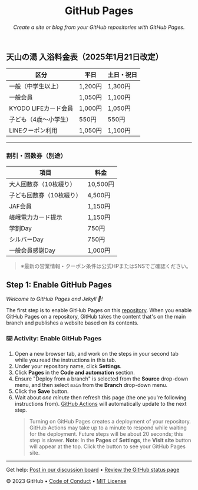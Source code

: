 <header>

<!--
  <<< Author notes: Course header >>>
  Include a 1280×640 image, course title in sentence case, and a concise description in emphasis.
  In your repository settings: enable template repository, add your 1280×640 social image, auto delete head branches.
  Add your open source license, GitHub uses MIT license.
-->

# GitHub Pages

_Create a site or blog from your GitHub repositories with GitHub Pages._

</header>

## 天山の湯 入浴料金表（2025年1月21日改定）

| 区分                     | 平日       | 土日・祝日   |
|--------------------------|------------|--------------|
| 一般（中学生以上）       | 1,200円    | 1,300円      |
| 一般会員                 | 1,050円    | 1,100円      |
| KYODO LIFEカード会員     | 1,000円    | 1,050円      |
| 子ども（4歳〜小学生）   | 550円      | 550円        |
| LINEクーポン利用         | 1,050円    | 1,100円      |

---

### 割引・回数券（別途）

| 項目                     | 料金       |
|--------------------------|------------|
| 大人回数券（10枚綴り）   | 10,500円   |
| 子ども回数券（10枚綴り） | 4,500円    |
| JAF会員                  | 1,150円    |
| 嵯峨電力カード提示       | 1,150円    |
| 学割Day                  | 750円      |
| シルバーDay              | 750円      |
| 一般会員感謝Day          | 1,000円    |

> ※最新の営業情報・クーポン条件は公式HPまたはSNSでご確認ください。


<!--
  <<< Author notes: Step 1 >>>
  Choose 3-5 steps for your course.
  The first step is always the hardest, so pick something easy!
  Link to docs.github.com for further explanations.
  Encourage users to open new tabs for steps!
-->

## Step 1: Enable GitHub Pages

_Welcome to GitHub Pages and Jekyll :tada:!_

The first step is to enable GitHub Pages on this [repository](https://docs.github.com/en/get-started/quickstart/github-glossary#repository). When you enable GitHub Pages on a repository, GitHub takes the content that's on the main branch and publishes a website based on its contents.

### :keyboard: Activity: Enable GitHub Pages

1. Open a new browser tab, and work on the steps in your second tab while you read the instructions in this tab.
1. Under your repository name, click **Settings**.
1. Click **Pages** in the **Code and automation** section.
1. Ensure "Deploy from a branch" is selected from the **Source** drop-down menu, and then select `main` from the **Branch** drop-down menu.
1. Click the **Save** button.
1. Wait about _one minute_ then refresh this page (the one you're following instructions from). [GitHub Actions](https://docs.github.com/en/actions) will automatically update to the next step.
   > Turning on GitHub Pages creates a deployment of your repository. GitHub Actions may take up to a minute to respond while waiting for the deployment. Future steps will be about 20 seconds; this step is slower.
   > **Note**: In the **Pages** of **Settings**, the **Visit site** button will appear at the top. Click the button to see your GitHub Pages site.

<footer>

<!--
  <<< Author notes: Footer >>>
  Add a link to get support, GitHub status page, code of conduct, license link.
-->

---

Get help: [Post in our discussion board](https://github.com/orgs/skills/discussions/categories/github-pages) &bull; [Review the GitHub status page](https://www.githubstatus.com/)

&copy; 2023 GitHub &bull; [Code of Conduct](https://www.contributor-covenant.org/version/2/1/code_of_conduct/code_of_conduct.md) &bull; [MIT License](https://gh.io/mit)

</footer>
